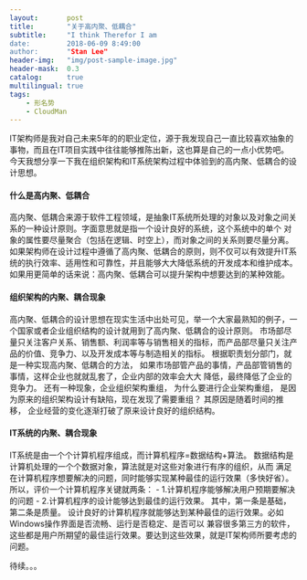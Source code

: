 ```yaml
---
layout:       post
title:        "关于高内聚、低耦合"
subtitle:     "I think Therefor I am
date:         2018-06-09 8:49:00
author:       "Stan Lee"
header-img:   "img/post-sample-image.jpg"
header-mask:  0.3
catalog:      true
multilingual: true
tags:
    - 形名势
    - CloudMan
---
```


IT架构师是我对自己未来5年的的职业定位，源于我发现自己一直比较喜欢抽象的事物，而且在IT项目实践中往往能够推陈出新，这也算是自己的一点小优势吧。
今天我想分享一下我在组织架构和IT系统架构过程中体验到的高内聚、低耦合的设计思想。

#### 什么是高内聚、低耦合
  高内聚、低耦合来源于软件工程领域，是抽象IT系统所处理的对象以及对象之间关系的一种设计原则。字面意思就是指一个设计良好的系统，这个系统中的单个
对象的属性要尽量聚合（包括在逻辑、时空上），而对象之间的关系则要尽量分离。
  如果架构师在设计过程中遵循了高内聚、低耦合的原则，则不仅可以有效提升IT系统的执行效率、适用性和可靠性，并且能够大大降低系统的开发成本和维护成本。
  如果用更简单的话来说：高内聚、低耦合可以提升架构中想要达到的某种效能。

#### 组织架构的内聚、耦合现象
  高内聚、低耦合的设计思想在现实生活中出处可见，举一个大家最熟知的例子，一个国家或者企业组织结构的设计就用到了高内聚、低耦合的设计原则。
市场部尽量只关注客户关系、销售额、利润率等与销售相关的指标，而产品部尽量只关注产品的价值、竞争力、以及开发成本等与制造相关的指标。
根据职责划分部门，就是一种实现高内聚、低耦合的方法， 如果市场部管产品的事情，产品部管销售的事情，这样企业也就就乱套了，企业内部的效率会大大
降低，最终降低了企业的竞争力。
  还有一种现象，企业组织架构重组， 为什么要进行企业架构重组， 是因为原来的组织架构设计有缺陷，现在发现了需要重组？ 其原因是随着时间的推移，
企业经营的变化逐渐打破了原来设计良好的组织结构。

#### IT系统的内聚、耦合现象
  IT系统是由一个个计算机程序组成，而计算机程序=数据结构+算法。 数据结构是计算机处理的一个个数据对象，算法就是对这些对象进行有序的组织，从而
  满足在计算机程序想要解决的问题，同时能够实现某种最佳的运行效果（多快好省）。
  所以，评价一个计算机程序关键就两条：
    - 1.计算机程序能够解决用户预期要解决的问题
    - 2.计算机程序的设计能够达到最佳的运行效果。
  其中，第一条是基础，第二条是质量。 设计良好的计算机程序就能够达到某种最佳的运行效果。必如Windows操作界面是否流畅、运行是否稳定、是否可以
  兼容很多第三方的软件，这些都是用户所期望的最佳运行效果。要达到这些效果，就是IT架构师所要考虑的问题。
  
  待续。。。




